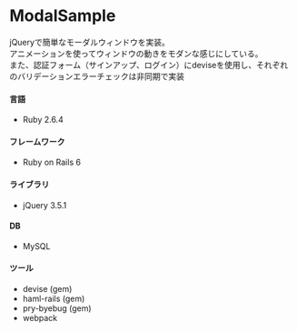 # ModalSample

jQueryで簡単なモーダルウィンドウを実装。  
アニメーションを使ってウィンドウの動きをモダンな感じにしている。  
また、認証フォーム（サインアップ、ログイン）にdeviseを使用し、それぞれのバリデーションエラーチェックは非同期で実装


#### 言語

* Ruby 2.6.4

#### フレームワーク

* Ruby on Rails 6

#### ライブラリ

* jQuery 3.5.1

#### DB

* MySQL

#### ツール

* devise (gem)
* haml-rails (gem)
* pry-byebug (gem)
* webpack
